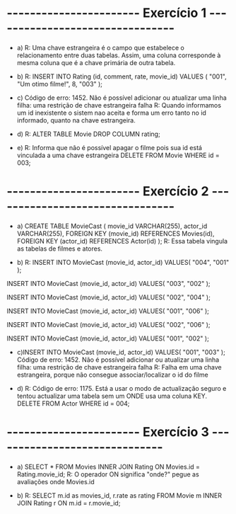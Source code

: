 # ----------------------- Exercício 1 --------------------------------

* a) R: Uma chave estrangeira é o campo que estabelece o relacionamento entre duas tabelas. Assim, uma coluna corresponde à mesma coluna que é a chave primária de outra tabela.

* b) R: INSERT INTO Rating (id, comment, rate, movie_id) 
VALUES (
	"001",
    "Um otimo filme!",
    8,
	"003"
);

* c) Código de erro: 1452. Não é possível adicionar ou atualizar uma linha filha: uma restrição de chave estrangeira falha R: Quando informamos um id inexistente o sistem nao aceita e forma um erro tanto no id informado, quanto na chave estrangeira.

* d) R: ALTER TABLE  Movie DROP COLUMN  rating;

* e) R: Informa que não é possível apagar o filme pois sua id está vinculada a uma chave estrangeira
DELETE FROM Movie WHERE id = 003;

# ----------------------- Exercício 2 --------------------------------

* a) CREATE TABLE MovieCast (
		movie_id VARCHAR(255),
		actor_id VARCHAR(255),
    FOREIGN KEY (movie_id) REFERENCES Movies(id),
    FOREIGN KEY (actor_id) REFERENCES Actor(id)
);
 R: Essa tabela vingula as tabelas de filmes e atores.

* b) R: INSERT INTO MovieCast (movie_id, actor_id)
VALUES(
	"004",
    "001"
);

INSERT INTO MovieCast (movie_id, actor_id)
VALUES(
	"003",
    "002"
);

INSERT INTO MovieCast (movie_id, actor_id)
VALUES(
	"002",
    "004"
);

INSERT INTO MovieCast (movie_id, actor_id)
VALUES(
	"001",
    "006"
);

INSERT INTO MovieCast (movie_id, actor_id)
VALUES(
	"002",
    "006"
);

INSERT INTO MovieCast (movie_id, actor_id)
VALUES(
	"001",
    "002"
);

* c)INSERT INTO MovieCast (movie_id, actor_id)
VALUES(
	"001",
    "003"
);
 Código de erro: 1452. Não é possível adicionar ou atualizar uma linha filha: uma restrição de chave estrangeira falha  R: Falha em uma chave estrangeira, porque não consegue associar/localizar o id do filme

 * d) R: Código de erro: 1175. Está a usar o modo de actualização seguro e tentou actualizar uma tabela sem
 um ONDE usa uma coluna KEY.
 DELETE FROM Actor WHERE id = 004;

 # ----------------------- Exercício 3 ------------------------------

 * a) SELECT * FROM Movies 
INNER JOIN Rating ON Movies.id = Rating.movie_id;
R: O operador ON significa "onde?" pegue as avaliações onde Movies.id 

* b) R: SELECT m.id as movies_id, r.rate as rating FROM Movie m
INNER JOIN Rating r ON m.id = r.movie_id;
